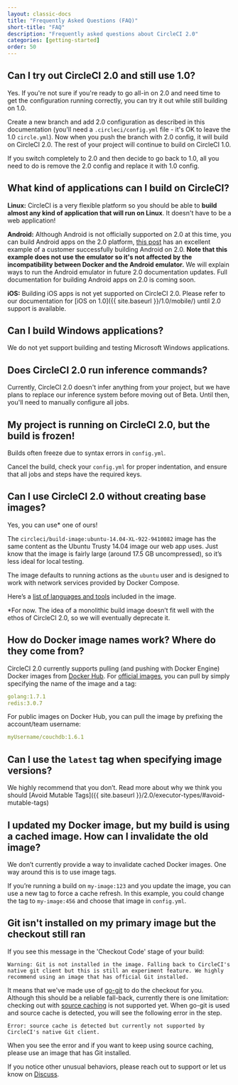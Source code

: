 ```yaml
---
layout: classic-docs
title: "Frequently Asked Questions (FAQ)"
short-title: "FAQ"
description: "Frequently asked questions about CircleCI 2.0"
categories: [getting-started]
order: 50
---
```


## Can I try out CircleCI 2.0 and still use 1.0?

Yes. If you're not sure if you're ready to go all-in on 2.0 and need time to get the configuration running correctly, you can try it out while still building on 1.0.

Create a new branch and add 2.0 configuration as described in this documentation (you'll need a `.circleci/config.yml` file - it's OK to leave the 1.0 `circle.yml`). Now when you push the branch with 2.0 config, it will build on CircleCI 2.0. The rest of your project will continue to build on CircleCI 1.0.

If you switch completely to 2.0 and then decide to go back to 1.0, all you need to do is remove the 2.0 config and replace it with 1.0 config.

## What kind of applications can I build on CircleCI?

**Linux:** CircleCI is a very flexible platform so you should be able to **build almost any kind of application that will run on Linux**. It doesn't have to be a web application!

**Android:** Although Android is not officially supported on 2.0 at this time, you can build Android apps on the 2.0 platform, [this post](https://discuss.circleci.com/t/thank-you-and-android-build-example/11298) has an excellent example of a customer successfully building Android on 2.0. **Note that this example does not use the emulator so it's not affected by the incompatibility between Docker and the Android emulator.** We will explain ways to run the Android emulator in future 2.0 documentation updates. Full documentation for building Android apps on 2.0 is coming soon.

**iOS:** Building iOS apps is not yet supported on CircleCI 2.0. Please refer to our documentation for [iOS on 1.0]({{ site.baseurl }}/1.0/mobile/) until 2.0 support is available.

## Can I build Windows applications?

We do not yet support building and testing Microsoft Windows applications.

## Does CircleCI 2.0 run inference commands?

Currently, CircleCI 2.0 doesn't infer anything from your project, but we have plans to replace our inference system before moving out of Beta. Until then, you'll need to manually configure all jobs.

## My project is running on CircleCI 2.0, but the build is frozen!

Builds often freeze due to syntax errors in `config.yml`.

Cancel the build, check your `config.yml` for proper indentation, and ensure that all jobs and steps have the required keys.

## Can I use CircleCI 2.0 without creating base images?

Yes, you can use* one of ours!

The `circleci/build-image:ubuntu-14.04-XL-922-9410082` image has the same content as the Ubuntu Trusty 14.04 image our web app uses. Just know that the image is fairly large (around 17.5 GB uncompressed), so it’s less ideal for local testing.

The image defaults to running actions as the `ubuntu` user and is designed to work with network services provided by Docker Compose.

Here’s a [list of languages and tools]({{site.baseurl}}/1.0/build-image-ubuntu-14.04-XL-922-9410082/) included in the image.

\*For now. The idea of a monolithic build image doesn’t fit well with the ethos of CircleCI 2.0, so we will eventually deprecate it.

## How do Docker image names work? Where do they come from?

CircleCI 2.0 currently supports pulling (and pushing with Docker Engine) Docker images from [Docker Hub][docker-hub]. For [official images][docker-library], you can pull by simply specifying the name of the image and a tag:

```YAML
golang:1.7.1
redis:3.0.7
```

For public images on Docker Hub, you can pull the image by prefixing the account/team username:

```YAML
myUsername/couchdb:1.6.1
```

## Can I use the `latest` tag when specifying image versions?

We highly recommend that you don’t. Read more about why we think you should [Avoid Mutable Tags]({{ site.baseurl }}/2.0/executor-types/#avoid-mutable-tags)

## I updated my Docker image, but my build is using a cached image. How can I invalidate the old image?

We don’t currently provide a way to invalidate cached Docker images. One way around this is to use image tags.

If you’re running a build on `my-image:123` and you update the image, you can use a new tag to force a cache refresh. In this example, you could change the tag to `my-image:456` and choose that image in `config.yml`.

[docker-hub]: https://hub.docker.com
[docker-library]: https://hub.docker.com/explore/

## Git isn't installed on my primary image but the checkout still ran

If you see this message in the 'Checkout Code' stage of your build:

```
Warning: Git is not installed in the image. Falling back to CircleCI's native git client but this is still an experiment feature. We highly recommend using an image that has official Git installed.
```

It means that we've made use of [go-git](https://github.com/src-d/go-git) to do the checkout for you. Although this should be a reliable fall-back, currently there is one limitation: checking out with [source caching]({{site.baseurl}}/2.0/caching/#source-caching) is not supported yet. When go-git is used and source cache is detected, you will see the following error in the step.

```
Error: source cache is detected but currently not supported by CircleCI's native Git client.
```

When you see the error and if you want to keep using source caching, please use an image that has Git installed.


If you notice other unusual behaviors, please reach out to support or let us know on [Discuss](https://discuss.circleci.com/c/circleci-2-0/support).
